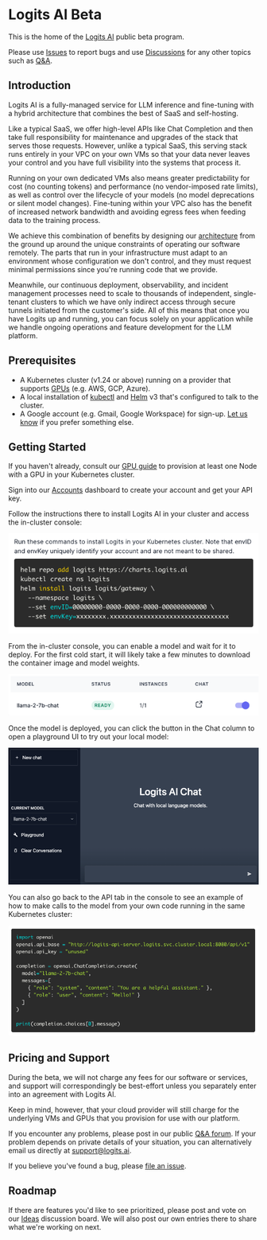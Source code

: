 # Logits AI Beta

This is the home of the [Logits AI](https://logits.ai) public beta program.

Please use [Issues](https://github.com/LogitsAI/beta/issues) to report bugs
and use [Discussions](https://github.com/LogitsAI/beta/discussions) for any other topics
such as [Q&A](https://github.com/LogitsAI/beta/discussions/categories/q-a).

## Introduction

Logits AI is a fully-managed service for LLM inference and fine-tuning with a hybrid architecture
that combines the best of SaaS and self-hosting.

Like a typical SaaS, we offer high-level APIs like Chat Completion and then take full
responsibility for maintenance and upgrades of the stack that serves those requests.
However, unlike a typical SaaS, this serving stack runs entirely in your VPC on your own VMs so that
your data never leaves your control and you have full visibility into the systems that process it.

Running on your own dedicated VMs also means greater predictability for cost
(no counting tokens) and performance (no vendor-imposed rate limits), as well as control over the
lifecycle of your models (no model deprecations or silent model changes).
Fine-tuning within your VPC also has the benefit of increased network bandwidth and avoiding egress
fees when feeding data to the training process.

We achieve this combination of benefits by designing our [architecture](docs/architecture.md)
from the ground up around the unique constraints of operating our software remotely.
The parts that run in your infrastructure must adapt to an environment whose configuration we don't
control, and they must request minimal permissions since you're running code that we provide.

Meanwhile, our continuous deployment, observability, and incident management processes need to scale
to thousands of independent, single-tenant clusters to which we have only indirect access through
secure tunnels initiated from the customer's side. All of this means that once you have Logits up
and running, you can focus solely on your application while we handle ongoing operations and
feature development for the LLM platform.

## Prerequisites

* A Kubernetes cluster (v1.24 or above) running on a provider that supports [GPUs](docs/gpus.md)
  (e.g. AWS, GCP, Azure).
* A local installation of [kubectl](https://kubernetes.io/docs/tasks/tools/#kubectl) and
  [Helm](https://helm.sh/) v3 that's configured to talk to the cluster.
* A Google account (e.g. Gmail, Google Workspace) for sign-up.
  [Let us know](https://github.com/LogitsAI/beta/discussions/categories/ideas)
  if you prefer something else.

## Getting Started

If you haven't already, consult our [GPU guide](docs/gpus.md) to provision at least one Node with a
GPU in your Kubernetes cluster.

Sign into our [Accounts](https://accounts.logits.ai/) dashboard to create your account and get
your API key.

Follow the instructions there to install Logits AI in your cluster and access the in-cluster console:

![Example installation instructions given by the Accounts dashboard](docs/images/helm-install.png)

From the in-cluster console, you can enable a model and wait for it to deploy. For the first cold
start, it will likely take a few minutes to download the container image and model weights.

![Console display for a model that's deployed and ready to serve](docs/images/console-model-ready.png)

Once the model is deployed, you can click the button in the Chat column to open a playground UI to
try out your local model:

![Playground UI for experimenting with chat-style models](docs/images/chat-playground.png)

You can also go back to the API tab in the console to see an example of how to make calls to the
model from your own code running in the same Kubernetes cluster:

![Python code sample for calling your internal Logits AI API endpoint](docs/images/api-code-sample.png)

## Pricing and Support

During the beta, we will not charge any fees for our software or services, and support will
correspondingly be best-effort unless you separately enter into an agreement with Logits AI.

Keep in mind, however, that your cloud provider will still charge for the underlying VMs and GPUs
that you provision for use with our platform.

If you encounter any problems, please post in our public [Q&A forum](https://github.com/LogitsAI/beta/discussions/categories/q-a).
If your problem depends on private details of your situation, you can alternatively email us
directly at [support@logits.ai](mailto:support@logits.ai).

If you believe you've found a bug, please [file an issue](https://github.com/LogitsAI/beta/issues).

## Roadmap

If there are features you'd like to see prioritized, please post and vote on our
[Ideas](https://github.com/LogitsAI/beta/discussions/categories/ideas) discussion board.
We will also post our own entries there to share what we're working on next.
